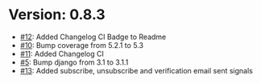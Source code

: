 # Version: 0.8.3

* [#12](https://github.com/saadmk11/django-newsfeed/pull/12): Added Changelog CI Badge to Readme
* [#10](https://github.com/saadmk11/django-newsfeed/pull/10): Bump coverage from 5.2.1 to 5.3
* [#11](https://github.com/saadmk11/django-newsfeed/pull/11): Added Changelog CI
* [#5](https://github.com/saadmk11/django-newsfeed/pull/5): Bump django from 3.1 to 3.1.1
* [#13](https://github.com/saadmk11/django-newsfeed/pull/13): Added subscribe, unsubscribe and verification email sent signals
